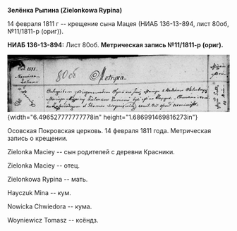 **Зелёнка Рыпина (Zielonkowa Rypina)**

14 февраля 1811 г -- крещение сына Мацея (НИАБ 136-13-894, лист 80об,
№11/1811-р (ориг)).

**НИАБ 136-13-894:** Лист 80об. **Метрическая запись №11/1811-р
(ориг).**

![](./media/272fab3479f93a4d0a60832c5a6bd942aa342679.png){width="6.496527777777778in"
height="1.686991469816273in"}

Осовская Покровская церковь. 14 февраля 1811 года. Метрическая запись о
крещении.

Zielonka Maciey -- сын родителей с деревни Красники.

Zielonka Maciey -- отец.

Zielonkowa Rypina -- мать.

Hayczuk Mina -- кум.

Nowicka Chwiedora -- кума.

Woyniewicz Tomasz -- ксёндз.
